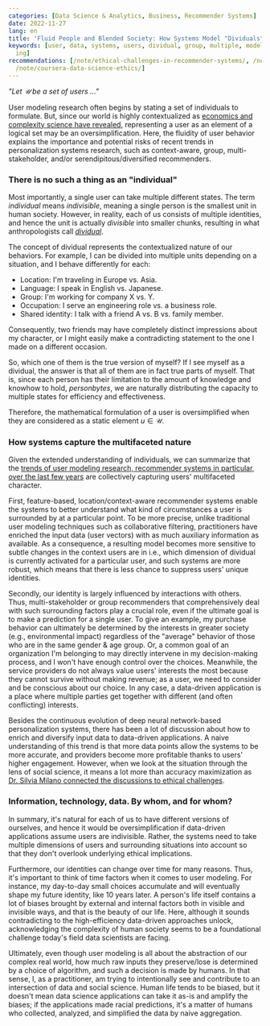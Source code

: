 ```yaml
---
categories: [Data Science & Analytics, Business, Recommender Systems]
date: 2022-11-27
lang: en
title: 'Fluid People and Blended Society: How Systems Model "Dividuals"'
keywords: [user, data, systems, users, dividual, group, multiple, model, identities,
  ing]
recommendations: [/note/ethical-challenges-in-recommender-systems/, /note/data-feminism/,
  /note/coursera-data-science-ethics/]
---
```


*"Let $\mathcal{U}$ be a set of users ..."*

User modeling research often begins by stating a set of individuals to formulate. But, since our world is highly contextualized as [economics and complexity science have revealed](/note/why-information-grows/), representing a user as an element of a logical set may be an oversimplification. Here, the fluidity of user behavior explains the importance and potential risks of recent trends in personalization systems research, such as context-aware, group, multi-stakeholder, and/or serendipitous/diversified recommenders.

### There is no such a thing as an "individual"

Most importantly, a single user can take multiple different states. The term *individual* means *indivisible*, meaning a single person is the smallest unit in human society. However, in reality, each of us consists of multiple identities, and hence the unit is actually *divisible* into smaller chunks, resulting in what anthropologists call *[dividual](https://en.wikiversity.org/wiki/Social_Relations_as_Persons)*.

The concept of dividual represents the contextualized nature of our behaviors. For example, I can be divided into multiple units depending on a situation, and I behave differently for each:

- Location: I'm traveling in Europe vs. Asia.
- Language: I speak in English vs. Japanese.
- Group: I'm working for company X vs. Y.
- Occupation: I serve an engineering role vs. a business role.
- Shared identity: I talk with a friend A vs. B vs. family member.

Consequently, two friends may have completely distinct impressions about my character, or I might easily make a contradicting statement to the one I made on a different occasion. 

So, which one of them is the true version of myself? If I see myself as a dividual, the answer is that all of them are in fact true parts of myself. That is, since each person has their limitation to the amount of knowledge and knowhow to hold, *personbytes*, we are naturally distributing the capacity to multiple states for efficiency and effectiveness.

Therefore, the mathematical formulation of a user is oversimplified when they are considered as a static element $u \in \mathcal{U}$.

### How systems capture the multifaceted nature

Given the extended understanding of individuals, we can summarize that the [trends of user modeling research, recommender systems in particular, over the last few years](/note/recsys-wordcloud/) are collectively capturing users' multifaceted character.

First, feature-based, location/context-aware recommender systems enable the systems to better understand what kind of circumstances a user is surrounded by at a particular point. To be more precise, unlike traditional user modeling techniques such as collaborative filtering, practitioners have enriched the input data (user vectors) with as much auxiliary information as available. As a consequence, a resulting model becomes more sensitive to subtle changes in the context users are in i.e., which dimension of dividual is currently activated for a particular user, and such systems are more robust, which means that there is less chance to suppress users' unique identities.

Secondly, our identity is largely influenced by interactions with others. Thus, multi-stakeholder or group recommenders that comprehensively deal with such surrounding factors play a crucial role, even if the ultimate goal is to make a prediction for a single user. To give an example, my purchase behavior can ultimately be determined by the interests in greater society (e.g., environmental impact) regardless of the "average" behavior of those who are in the same gender & age group. Or, a common goal of an organization I'm belonging to may directly intervene in my decision-making process, and I won't have enough control over the choices. Meanwhile, the service providers do not always value users' interests the most because they cannot survive without making revenue; as a user, we need to consider and be conscious about our choice. In any case, a data-driven application is a place where multiple parties get together with different (and often conflicting) interests.

Besides the continuous evolution of deep neural network-based personalization systems, there has been a lot of discussion about how to enrich and diversify input data to data-driven applications. A naive understanding of this trend is that more data points allow the systems to be more accurate, and providers become more profitable thanks to users' higher engagement. However, when we look at the situation through the lens of social science, it means a lot more than accuracy maximization as [Dr. Silvia Milano connected the discussions to ethical challenges](/note/ethical-challenges-in-recommender-systems/).

### Information, technology, data. By whom, and for whom?

In summary, it's natural for each of us to have different versions of ourselves, and hence it would be oversimplification if data-driven applications assume users are indivisible. Rather, the systems need to take multiple dimensions of users and surrounding situations into account so that they don't overlook underlying ethical implications.

Furthermore, our identities can change over time for many reasons. Thus, it's important to think of time factors when it comes to user modeling. For instance, my day-to-day small choices accumulate and will eventually shape my future identity, like 10 years later. A person's life itself contains a lot of biases brought by external and internal factors both in visible and invisible ways, and that is the beauty of our life. Here, although it sounds contradicting to the high-efficiency data-driven approaches unlock, acknowledging the complexity of human society seems to be a foundational challenge today's field data scientists are facing.

Ultimately, even though user modeling is all about the abstraction of our complex real world, how much raw inputs they preserve/lose is determined by a choice of algorithm, and such a decision is made by humans. In that sense, I, as a practitioner, am trying to intentionally see and contribute to an intersection of data and social science. Human life tends to be biased, but it doesn't mean data science applications can take it as-is and amplify the biases; if the applications made racial predictions, it's a matter of humans who collected, analyzed, and simplified the data by naive aggregation.
